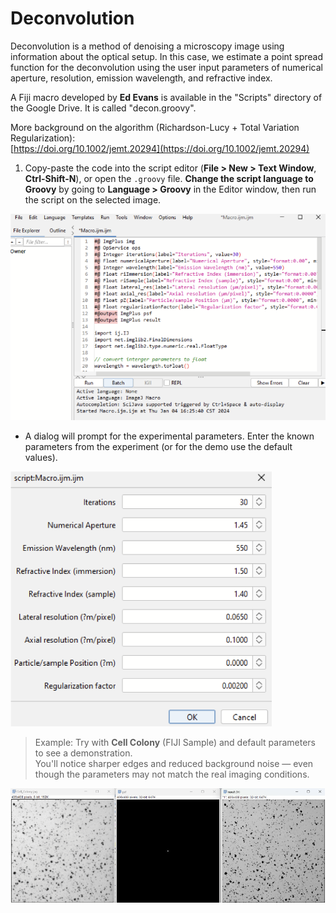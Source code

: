 # Deconvolution

Deconvolution is a method of denoising a microscopy image using information about the optical
setup. In this case, we estimate a point spread function for the deconvolution using the user
input parameters of numerical aperture, resolution, emission wavelength, and refractive index.

A Fiji macro developed by **Ed Evans** is available in the "Scripts" directory of the Google Drive. It is called "decon.groovy".

More background on the algorithm (Richardson-Lucy + Total Variation Regularization):  
[https://doi.org/10.1002/jemt.20294](https://doi.org/10.1002/jemt.20294)

1. Copy-paste the code into the script editor (**File > New > Text Window**, **Ctrl-Shift-N**), or open the `.groovy` file. **Change the script language to Groovy** by going to **Language > Groovy** in the Editor window, then run the script on the selected image.

![Deconvolution macro editor](images/ed-deconv-macro.png)

- A dialog will prompt for the experimental parameters. Enter the known parameters from the experiment
(or for the demo use the default values).

![Deconvolution prompt](images/ed-deconv-prompt.png)

> Example: Try with **Cell Colony** (FIJI Sample) and default parameters to see a demonstration.  
> You'll notice sharper edges and reduced background noise — even though the parameters may not match the real imaging conditions.

![Deconvolution PSF](images/ed-deconv-psf.png)

